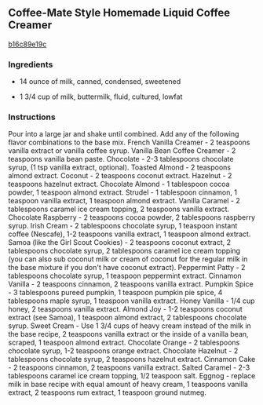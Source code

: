 ## Coffee-Mate Style Homemade Liquid Coffee Creamer

[b16c89e19c](http://www.food.com/recipe/coffee-mate-style-homemade-liquid-coffee-creamer-518997)

### Ingredients

 - 14 ounce of milk, canned, condensed, sweetened

 - 1 3/4 cup of milk, buttermilk, fluid, cultured, lowfat

### Instructions

Pour into a large jar and shake until combined. Add any of the following flavor combinations to the base mix. French Vanilla Creamer - 2 teaspoons vanilla extract or vanilla coffee syrup. Vanilla Bean Coffee Creamer - 2 teaspoons vanilla bean paste. Chocolate - 2-3 tablespoons chocolate syrup, (1 tsp vanilla extract, optional). Toasted Almond - 2 teaspoons almond extract. Coconut - 2 teaspoons coconut extract. Hazelnut - 2 teaspoons hazelnut extract. Chocolate Almond - 1 tablespoon cocoa powder, 1 teaspoon almond extract. Strudel - 1 tablespoon cinnamon, 1 teaspoon vanilla extract, 1 teaspoon almond extract. Vanilla Caramel - 2 tablespoons caramel ice cream topping, 2 teaspoons vanilla extract. Chocolate Raspberry - 2 teaspoons cocoa powder, 2 tablespoons raspberry syrup. Irish Cream - 2 tablespoons chocolate syrup, 1 teaspoon instant coffee (Nescafe), 1-2 teaspoons vanilla extract, 1 teaspoon almond extract. Samoa (like the Girl Scout Cookies) - 2 teaspoons coconut extract, 2 tablespoons chocolate syrup, 2 tablespoons caramel ice cream topping (you can also sub coconut milk or cream of coconut for the regular milk in the base mixture if you don't have coconut extract). Peppermint Patty - 2 tablespoons chocolate syrup, 1 teaspoon peppermint extract. Cinnamon Vanilla - 2 teaspoons cinnamon, 2 teaspoons vanilla extract. Pumpkin Spice - 3 tablespoons pureed pumpkin, 1 teaspoon pumpkin pie spice, 4 tablespoons maple syrup, 1 teaspoon vanilla extract. Honey Vanilla - 1/4 cup honey, 2 teaspoons vanilla extract. Almond Joy - 1-2 teaspoons coconut extract (see Samoa), 1 teaspoon almond extract, 2 tablespoons chocolate syrup. Sweet Cream - Use 1 3/4 cups of heavy cream instead of the milk in the base recipe, 2 teaspoons vanilla extract or the inside of a vanilla bean, scraped, 1 teaspoon almond extract. Chocolate Orange - 2 tablespoons chocolate syrup, 1-2 teaspoons orange extract. Chocolate Hazelnut - 2 tablespoons chocolate syrup, 2 teaspoons hazelnut extract. Cinnamon Cake - 2 teaspoons cinnamon, 2 teaspoons vanilla extract. Salted Caramel - 2-3 tablespoons caramel ice cream topping, 1/2 teaspoon salt. Eggnog - replace milk in base recipe with equal amount of heavy cream, 1 teaspoons vanilla extract, 2 teaspoons rum extract, 1 teaspoon ground nutmeg.